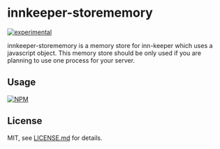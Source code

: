 # innkeeper-storememory

[![experimental](http://badges.github.io/stability-badges/dist/experimental.svg)](http://github.com/badges/stability-badges)

innkeeper-storememory is a memory store for inn-keeper which uses a javascript object. This memory store should be only used if you
are planning to use one process for your server.

## Usage

[![NPM](https://nodei.co/npm/innkeeper-storememory.png)](https://www.npmjs.com/package/innkeeper-storememory)

## License

MIT, see [LICENSE.md](http://github.com/jam3/innkeeper-storememory/blob/master/LICENSE.md) for details.
